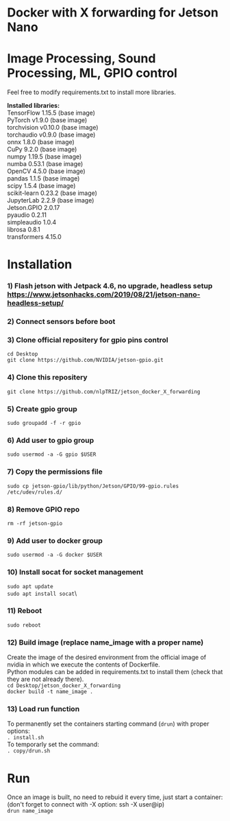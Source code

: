 # Docker with X forwarding for Jetson Nano
# Image Processing, Sound Processing, ML, GPIO control
Feel free to modify requirements.txt to install more libraries.

**Installed libraries:**\
TensorFlow 1.15.5 (base image)\
PyTorch v1.9.0 (base image) \
torchvision v0.10.0 (base image)\
torchaudio v0.9.0 (base image) \
onnx 1.8.0 (base image) \
CuPy 9.2.0 (base image)\
numpy 1.19.5 (base image)\
numba 0.53.1 (base image)\
OpenCV 4.5.0 (base image)\
pandas 1.1.5 (base image)\
scipy 1.5.4 (base image)\
scikit-learn 0.23.2 (base image)\
JupyterLab 2.2.9 (base image)\
Jetson.GPIO 2.0.17\
pyaudio 0.2.11\
simpleaudio 1.0.4\
librosa 0.8.1\
transformers 4.15.0

# Installation
### 1) Flash jetson with Jetpack 4.6, no upgrade, headless setup https://www.jetsonhacks.com/2019/08/21/jetson-nano-headless-setup/
### 2) Connect sensors before boot
### 3) Clone official repositery for gpio pins control
`cd Desktop`\
`git clone https://github.com/NVIDIA/jetson-gpio.git`
### 4) Clone this repositery
`git clone https://github.com/nlpTRIZ/jetson_docker_X_forwarding`
### 5) Create gpio group
`sudo groupadd -f -r gpio`
### 6) Add user to gpio group
`sudo usermod -a -G gpio $USER`
### 7) Copy the permissions file
`sudo cp jetson-gpio/lib/python/Jetson/GPIO/99-gpio.rules /etc/udev/rules.d/`
### 8) Remove GPIO repo
`rm -rf jetson-gpio`
### 9) Add user to docker group
`sudo usermod -a -G docker $USER`
### 10) Install socat for socket management
`sudo apt update`\
`sudo apt install socat`\
### 11) Reboot
`sudo reboot`
### 12) Build image (replace name_image with a proper name)
Create the image of the desired environment from the official image of nvidia in which we execute the contents of Dockerfile.\
Python modules can be added in requirements.txt to install them (check that they are not already there).\
`cd Desktop/jetson_docker_X_forwarding`\
`docker build -t name_image .`
### 13) Load run function
To permanently set the containers starting command (`drun`) with proper options:\
`. install.sh`\
To temporarly set the command:\
`. copy/drun.sh`
# Run
Once an image is built, no need to rebuid it every time, just start a container:\
(don't forget to connect with -X option: ssh -X user@ip)\
`drun name_image`
